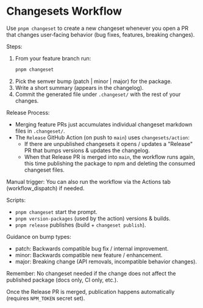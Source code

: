 # Changesets Workflow

Use `pnpm changeset` to create a new changeset whenever you open a PR that changes user‑facing behavior (bug fixes, features, breaking changes).

Steps:
1. From your feature branch run:
	 ```sh
	 pnpm changeset
	 ```
2. Pick the semver bump (patch | minor | major) for the package.
3. Write a short summary (appears in the changelog).
4. Commit the generated file under `.changeset/` with the rest of your changes.

Release Process:
- Merging feature PRs just accumulates individual changeset markdown files in `.changeset/`.
- The `Release` GitHub Action (on push to `main`) uses `changesets/action`:
	- If there are unpublished changesets it opens / updates a "Release" PR that bumps versions & updates the changelog.
	- When that Release PR is merged into `main`, the workflow runs again, this time publishing the package to npm and deleting the consumed changeset files.

Manual trigger: You can also run the workflow via the Actions tab (workflow_dispatch) if needed.

Scripts:
- `pnpm changeset` start the prompt.
- `pnpm version-packages` (used by the action) versions & builds.
- `pnpm release` publishes (build + `changeset publish`).

Guidance on bump types:
- patch: Backwards compatible bug fix / internal improvement.
- minor: Backwards compatible new feature / enhancement.
- major: Breaking change (API removals, incompatible behavior changes).

Remember: No changeset needed if the change does not affect the published package (docs only, CI only, etc.).

Once the Release PR is merged, publication happens automatically (requires `NPM_TOKEN` secret set). 
